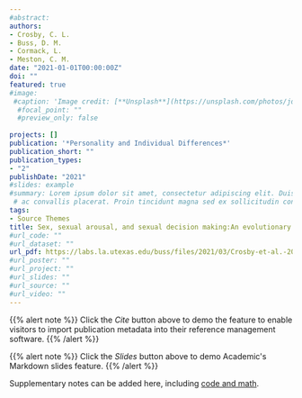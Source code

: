 ```yaml
---
#abstract: 
authors:
- Crosby, C. L.
- Buss, D. M.
- Cormack, L. 
- Meston, C. M.
date: "2021-01-01T00:00:00Z"
doi: ""
featured: true
#image:
 #caption: 'Image credit: [**Unsplash**](https://unsplash.com/photos/jdD8gXaTZsc)'
  #focal_point: ""
  #preview_only: false
  
projects: []
publication: '*Personality and Individual Differences*'
publication_short: ""
publication_types:
- "2"
publishDate: "2021"
#slides: example
#summary: Lorem ipsum dolor sit amet, consectetur adipiscing elit. Duis posuere tellus
 # ac convallis placerat. Proin tincidunt magna sed ex sollicitudin condimentum.
tags:
- Source Themes
title: Sex, sexual arousal, and sexual decision making:An evolutionary perspective
#url_code: ""
#url_dataset: ""
url_pdf: https://labs.la.utexas.edu/buss/files/2021/03/Crosby-et-al.-2021.pdf
#url_poster: ""
#url_project: ""
#url_slides: ""
#url_source: ""
#url_video: ""
---
```

{{% alert note %}}
Click the *Cite* button above to demo the feature to enable visitors to import publication metadata into their reference management software.
{{% /alert %}}

{{% alert note %}}
Click the *Slides* button above to demo Academic's Markdown slides feature.
{{% /alert %}}

Supplementary notes can be added here, including [code and math](https://sourcethemes.com/academic/docs/writing-markdown-latex/).